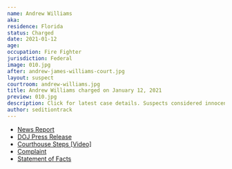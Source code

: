 ```yaml
---
name: Andrew Williams
aka:
residence: Florida
status: Charged
date: 2021-01-12
age:
occupation: Fire Fighter
jurisdiction: Federal
image: 010.jpg
after: andrew-james-williams-court.jpg
layout: suspect
courtroom: andrew-williams.jpg
title: Andrew Williams charged on January 12, 2021
preview: 010.jpg
description: Click for latest case details. Suspects considered innocent until proven guilty.
author: seditiontrack
---
```


- [News Report](https://people.com/crime/fbi-arrests-florida-firefighter-seen-in-videos-at-capitol-riots/)
- [DOJ Press Release](https://www.justice.gov/usao-dc/pr/seven-charged-federal-court-following-events-united-capitol)
- [Courthouse Steps [Video]](https://twitter.com/EricMockTV/status/1349127558709866502?s=20)
- [Complaint](https://www.justice.gov/opa/page/file/1354851/download)
- [Statement of Facts](https://www.justice.gov/opa/page/file/1354851/download)